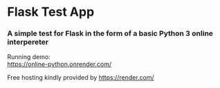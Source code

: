 # Flask Test App
### A simple test for Flask in the form of a basic Python 3 online interpereter

Running demo:     
https://online-python.onrender.com/

Free hosting kindly provided by https://render.com/ 

